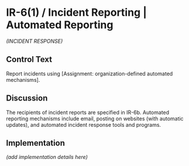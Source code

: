 # IR-6(1) / Incident Reporting | Automated Reporting

_(INCIDENT RESPONSE)_

## Control Text

Report incidents using [Assignment: organization-defined automated mechanisms].

## Discussion

The recipients of incident reports are specified in IR-6b. Automated reporting mechanisms include email, posting on websites (with automatic updates), and automated incident response tools and programs.

## Implementation

_(add implementation details here)_